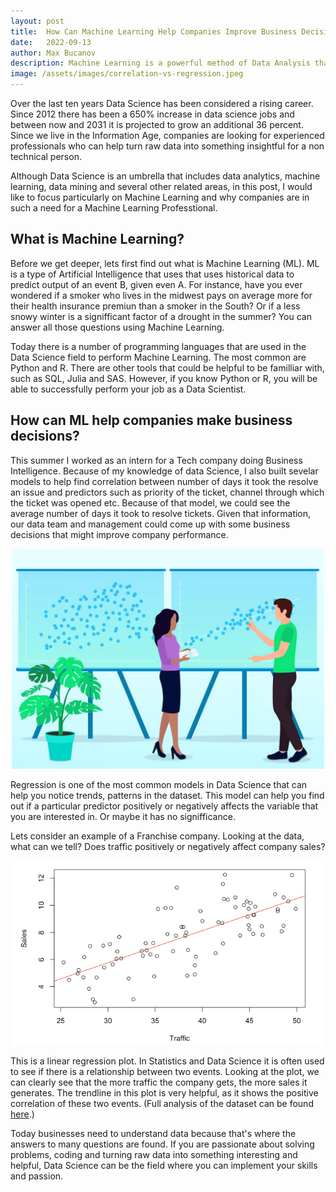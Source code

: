 ```yaml
---
layout: post
title:  How Can Machine Learning Help Companies Improve Business Decisions
date:   2022-09-13
author: Max Bucanov
description: Machine Learning is a powerful method of Data Analysis that can help companies learn from data, identify helpful patterns and make business decisions.
image: /assets/images/correlation-vs-regression.jpeg
---
```


Over the last ten years Data Science has been considered a rising career. Since 2012 there has been a 650% increase in data science jobs and between now and 2031 it is projected to grow an additional 36 percent. Since we live in the Information Age, companies are looking for experienced professionals who can help turn raw data into something insightful for a non technical person. 

Although Data Science is an umbrella that includes data analytics, machine learning, data mining and several other related areas, in this post, I would like to focus particularly on Machine Learning and why companies are in such a need for a Machine Learning Professtional.

## What is Machine Learning?
Before we get deeper, lets first find out what is Machine Learning (ML). ML is a type of Artificial Intelligence that uses that uses historical data to predict output of an event B, given even A. For instance, have you ever wondered if a smoker who lives in the midwest pays on average more for their health insurance premiun than a smoker in the South? Or if a less snowy winter is a signifficant factor of a drought in the summer? You can answer all those questions using Machine Learning.

Today there is a number of programming languages that are used in the Data Science field to perform Machine Learning. The most common are Python and R. There are other tools that could be helpful to be familliar with, such as SQL, Julia and SAS. However, if you know Python or R, you will be able to successfully perform your job as a Data Scientist.

## How can ML help companies make business decisions?
This summer I worked as an intern for a Tech company doing Business Intelligence. Because of my knowledge of data Science, I also built sevelar models to help find correlation between number of days it took the resolve an issue and predictors such as priority of the ticket, channel through which the ticket was opened etc. Because of that model, we could see the average number of days it took to resolve tickets. Given that information, our data team and management could come up with some business decisions that might improve company performance.


<p align="center" >
   <img src= "https://raw.githubusercontent.com/maxbucanov/stat386-projects/main/assets/images/correlation-vs-regression.jpeg" alt="" style="width:500px;"/>
</p>


Regression is one of the most common models in Data Science that can help you notice trends, patterns in the dataset. This model can help you find out if a particular predictor positively or negatively affects the variable that you are interested in. Or maybe it has no signifficance.

Lets consider an example of a Franchise company. Looking at the data, what can we tell? Does traffic positively or negatively affect company sales?

<p align="center" >
   <img src= "https://raw.githubusercontent.com/maxbucanov/stat386-projects/main/assets/images/Regression.png" alt="" style="width:500px;"/>
</p>

This is a linear regression plot. In Statistics and Data Science it is often used to see if there is a relationship between two events. Looking at the plot, we can clearly see that the more traffic the company gets, the more sales it generates. The trendline in this plot is very helpful, as it shows the positive correlation of these two events. (Full analysis of the dataset can be found [here](http://www-stat.wharton.upenn.edu/~stine/r_companion/_book/srm.html).)

Today businesses need to understand data because that's where the answers to many questions are found. If you are passionate about solving problems, coding and turning raw data into something interesting and helpful, Data Science can be the field where you can implement your skills and passion.
